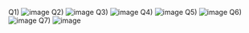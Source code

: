 Q1) ![image](https://github.com/RaoGhulam/pffall23/assets/142868044/49ac584e-0442-4cbb-b7c6-9dc3ab60a571)
Q2) ![image](https://github.com/RaoGhulam/pffall23/assets/142868044/607d5d52-e7e8-4262-8342-590571e2e725)
Q3) ![image](https://github.com/RaoGhulam/pffall23/assets/142868044/e25f52ee-5816-4e75-b668-867ce7ac584d)
Q4) ![image](https://github.com/RaoGhulam/pffall23/assets/142868044/2d1ba7f9-d0ea-4e7a-aa9e-a350eb0fa9bb)
Q5) ![image](https://github.com/RaoGhulam/pffall23/assets/142868044/29b44182-7f2f-4602-9ace-1bfd554574d5)
Q6) ![image](https://github.com/RaoGhulam/pffall23/assets/142868044/7799dffc-955c-4302-9cf3-c85407a4e19e)
Q7) ![image](https://github.com/RaoGhulam/pffall23/assets/142868044/6e645b04-b7d9-4fd1-9a36-9226ade23747)
